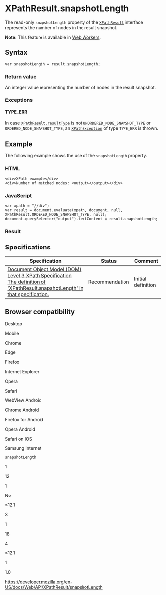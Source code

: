 XPathResult.snapshotLength
==========================

The read-only `snapshotLength` property of the [`XPathResult`](../xpathresult) interface represents the number of nodes in the result snapshot.

**Note:** This feature is available in [Web Workers](../web_workers_api).

Syntax
------

    var snapshotLength = result.snapshotLength;

### Return value

An integer value representing the number of nodes in the result snapshot.

### Exceptions

#### TYPE\_ERR

In case [`XPathResult.resultType`](resulttype) is not `UNORDERED_NODE_SNAPSHOT_TYPE` or `ORDERED_NODE_SNAPSHOT_TYPE`, an [`XPathException`](../xpathexception) of type `TYPE_ERR` is thrown.

Example
-------

The following example shows the use of the `snapshotLength` property.

### HTML

    <div>XPath example</div>
    <div>Number of matched nodes: <output></output></div>

### JavaScript

    var xpath = "//div";
    var result = document.evaluate(xpath, document, null, XPathResult.ORDERED_NODE_SNAPSHOT_TYPE, null);
    document.querySelector("output").textContent = result.snapshotLength;

### Result

Specifications
--------------

<table><thead><tr class="header"><th>Specification</th><th>Status</th><th>Comment</th></tr></thead><tbody><tr class="odd"><td><a href="https://www.w3.org/TR/DOM-Level-3-XPath/xpath.html#XPathResult-snapshotLength">Document Object Model (DOM) Level 3 XPath Specification<br />
<span class="small">The definition of 'XPathResult.snapshotLength' in that specification.</span></a></td><td><span class="spec-rec">Recommendation</span></td><td>Initial definition</td></tr></tbody></table>

Browser compatibility
---------------------

Desktop

Mobile

Chrome

Edge

Firefox

Internet Explorer

Opera

Safari

WebView Android

Chrome Android

Firefox for Android

Opera Android

Safari on IOS

Samsung Internet

`snapshotLength`

1

12

1

No

≤12.1

3

1

18

4

≤12.1

1

1.0

<a href="https://developer.mozilla.org/en-US/docs/Web/API/XPathResult/snapshotLength" class="_attribution-link">https://developer.mozilla.org/en-US/docs/Web/API/XPathResult/snapshotLength</a>
